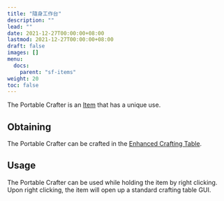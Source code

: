```yaml
---
title: "隨身工作台"
description: ""
lead: ""
date: 2021-12-27T00:00:00+08:00
lastmod: 2021-12-27T00:00:00+08:00
draft: false
images: []
menu: 
  docs:
    parent: "sf-items"
weight: 20
toc: false
---
```


The Portable Crafter is an [Item](/docs/slimefun/items) that has a unique use.

## Obtaining

The Portable Crafter can be crafted in the [Enhanced Crafting Table](/docs/slimefun/enhanced-crafting-table).

## Usage

The Portable Crafter can be used while holding the item by right clicking. Upon right clicking, the item will open up a standard crafting table GUI.
